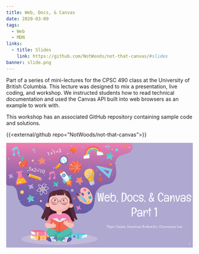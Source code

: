 ```yaml
---
title: Web, Docs, & Canvas
date: 2020-03-09
tags:
  - Web
  - MDN
links:
  - title: Slides
    link: https://github.com/NotWoods/not-that-canvas/#slides
banner: slide.png
---
```


Part of a series of mini-lectures for the CPSC 490 class at the University of British Columbia. This lecture was designed to mix a presentation, live coding, and workshop. We instructed students how to read technical documentation and used the Canvas API built into web browsers as an example to work with.

This workshop has an associated GitHub repository containing sample code and solutions.

{{<external/github repo="NotWoods/not-that-canvas">}}

![](slide.png)
